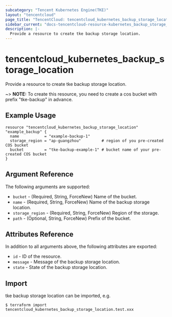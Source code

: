 ```yaml
---
subcategory: "Tencent Kubernetes Engine(TKE)"
layout: "tencentcloud"
page_title: "TencentCloud: tencentcloud_kubernetes_backup_storage_location"
sidebar_current: "docs-tencentcloud-resource-kubernetes_backup_storage_location"
description: |-
  Provide a resource to create tke backup storage location.
---
```


# tencentcloud_kubernetes_backup_storage_location

Provide a resource to create tke backup storage location.

~> **NOTE:** To create this resource, you need to create a cos bucket with prefix "tke-backup" in advance.

## Example Usage

```hcl
resource "tencentcloud_kubernetes_backup_storage_location" "example_backup" {
  name           = "example-backup-1"
  storage_region = "ap-guangzhou"         # region of you pre-created COS bucket
  bucket         = "tke-backup-example-1" # bucket name of your pre-created COS bucket
}
```

## Argument Reference

The following arguments are supported:

* `bucket` - (Required, String, ForceNew) Name of the bucket.
* `name` - (Required, String, ForceNew) Name of the backup storage location.
* `storage_region` - (Required, String, ForceNew) Region of the storage.
* `path` - (Optional, String, ForceNew) Prefix of the bucket.

## Attributes Reference

In addition to all arguments above, the following attributes are exported:

* `id` - ID of the resource.
* `message` - Message of the backup storage location.
* `state` - State of the backup storage location.


## Import

tke backup storage location can be imported, e.g.

```
$ terraform import tencentcloud_kubernetes_backup_storage_location.test.xxx
```

